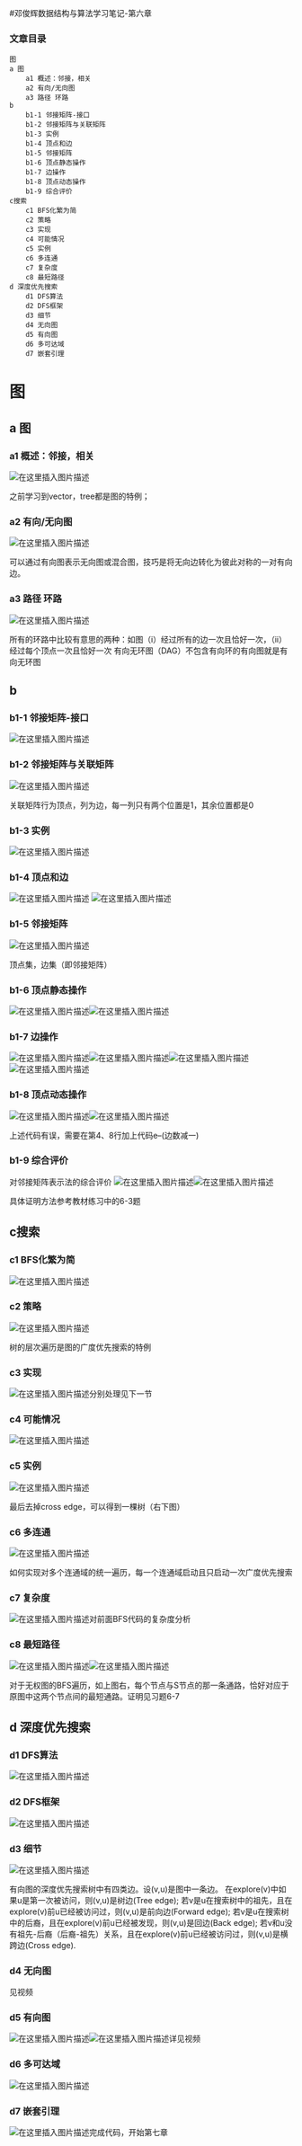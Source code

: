 #邓俊辉数据结构与算法学习笔记-第六章


### 文章目录

	图
	a 图
		a1 概述：邻接，相关
		a2 有向/无向图
		a3 路径 环路
	b
		b1-1 邻接矩阵-接口
		b1-2 邻接矩阵与关联矩阵
		b1-3 实例
		b1-4 顶点和边
		b1-5 邻接矩阵
		b1-6 顶点静态操作
		b1-7 边操作
		b1-8 顶点动态操作
		b1-9 综合评价
	c搜索
		c1 BFS化繁为简
		c2 策略
		c3 实现
		c4 可能情况
		c5 实例
		c6 多连通
		c7 复杂度
		c8 最短路径
	d 深度优先搜索
		d1 DFS算法
		d2 DFS框架
		d3 细节
		d4 无向图
		d5 有向图
		d6 多可达域
		d7 嵌套引理
 
# 图

## a 图

### a1 概述：邻接，相关

<img src="https://img-blog.csdnimg.cn/20200919114035608.png?x-oss-process=image/watermark,type_ZmFuZ3poZW5naGVpdGk,shadow_10,text_aHR0cHM6Ly9ibG9nLmNzZG4ubmV0L3hpYW9kaWRhZGFkYQ==,size_16,color_FFFFFF,t_70#pic_center" alt="在这里插入图片描述">

之前学习到vector，tree都是图的特例；

### a2 有向/无向图

<img src="https://img-blog.csdnimg.cn/20200919114513508.png?x-oss-process=image/watermark,type_ZmFuZ3poZW5naGVpdGk,shadow_10,text_aHR0cHM6Ly9ibG9nLmNzZG4ubmV0L3hpYW9kaWRhZGFkYQ==,size_16,color_FFFFFF,t_70#pic_center" alt="在这里插入图片描述">

可以通过有向图表示无向图或混合图，技巧是将无向边转化为彼此对称的一对有向边。

### a3 路径 环路

<img src="https://img-blog.csdnimg.cn/20200919115101370.png?x-oss-process=image/watermark,type_ZmFuZ3poZW5naGVpdGk,shadow_10,text_aHR0cHM6Ly9ibG9nLmNzZG4ubmV0L3hpYW9kaWRhZGFkYQ==,size_16,color_FFFFFF,t_70#pic_center" alt="在这里插入图片描述">

所有的环路中比较有意思的两种：如图（i）经过所有的边一次且恰好一次，（ii）经过每个顶点一次且恰好一次 有向无环图（DAG）不包含有向环的有向图就是有向无环图

## b

### b1-1 邻接矩阵-接口

<img src="https://img-blog.csdnimg.cn/2020091912091354.png?x-oss-process=image/watermark,type_ZmFuZ3poZW5naGVpdGk,shadow_10,text_aHR0cHM6Ly9ibG9nLmNzZG4ubmV0L3hpYW9kaWRhZGFkYQ==,size_16,color_FFFFFF,t_70#pic_center" alt="在这里插入图片描述">

### b1-2 邻接矩阵与关联矩阵

<img src="https://img-blog.csdnimg.cn/20200919121446918.png?x-oss-process=image/watermark,type_ZmFuZ3poZW5naGVpdGk,shadow_10,text_aHR0cHM6Ly9ibG9nLmNzZG4ubmV0L3hpYW9kaWRhZGFkYQ==,size_16,color_FFFFFF,t_70#pic_center" alt="在这里插入图片描述">

关联矩阵行为顶点，列为边，每一列只有两个位置是1，其余位置都是0

### b1-3 实例

<img src="https://img-blog.csdnimg.cn/20200919121801360.png?x-oss-process=image/watermark,type_ZmFuZ3poZW5naGVpdGk,shadow_10,text_aHR0cHM6Ly9ibG9nLmNzZG4ubmV0L3hpYW9kaWRhZGFkYQ==,size_16,color_FFFFFF,t_70#pic_center" alt="在这里插入图片描述">

### b1-4 顶点和边

<img src="https://img-blog.csdnimg.cn/20200919144723693.png?x-oss-process=image/watermark,type_ZmFuZ3poZW5naGVpdGk,shadow_10,text_aHR0cHM6Ly9ibG9nLmNzZG4ubmV0L3hpYW9kaWRhZGFkYQ==,size_16,color_FFFFFF,t_70#pic_center" alt="在这里插入图片描述">

<img src="https://img-blog.csdnimg.cn/20200919144803605.png?x-oss-process=image/watermark,type_ZmFuZ3poZW5naGVpdGk,shadow_10,text_aHR0cHM6Ly9ibG9nLmNzZG4ubmV0L3hpYW9kaWRhZGFkYQ==,size_16,color_FFFFFF,t_70#pic_center" alt="在这里插入图片描述">

### b1-5 邻接矩阵

<img src="https://img-blog.csdnimg.cn/20200919145036998.png?x-oss-process=image/watermark,type_ZmFuZ3poZW5naGVpdGk,shadow_10,text_aHR0cHM6Ly9ibG9nLmNzZG4ubmV0L3hpYW9kaWRhZGFkYQ==,size_16,color_FFFFFF,t_70#pic_center" alt="在这里插入图片描述">

顶点集，边集（即邻接矩阵）

### b1-6 顶点静态操作

<img src="https://img-blog.csdnimg.cn/20200919145151332.png?x-oss-process=image/watermark,type_ZmFuZ3poZW5naGVpdGk,shadow_10,text_aHR0cHM6Ly9ibG9nLmNzZG4ubmV0L3hpYW9kaWRhZGFkYQ==,size_16,color_FFFFFF,t_70#pic_center" alt="在这里插入图片描述"><img src="https://img-blog.csdnimg.cn/2020091914551929.png?x-oss-process=image/watermark,type_ZmFuZ3poZW5naGVpdGk,shadow_10,text_aHR0cHM6Ly9ibG9nLmNzZG4ubmV0L3hpYW9kaWRhZGFkYQ==,size_16,color_FFFFFF,t_70#pic_center" alt="在这里插入图片描述">

### b1-7 边操作

<img src="https://img-blog.csdnimg.cn/20200919152722982.png?x-oss-process=image/watermark,type_ZmFuZ3poZW5naGVpdGk,shadow_10,text_aHR0cHM6Ly9ibG9nLmNzZG4ubmV0L3hpYW9kaWRhZGFkYQ==,size_16,color_FFFFFF,t_70#pic_center" alt="在这里插入图片描述"><img src="https://img-blog.csdnimg.cn/20200919152739610.png?x-oss-process=image/watermark,type_ZmFuZ3poZW5naGVpdGk,shadow_10,text_aHR0cHM6Ly9ibG9nLmNzZG4ubmV0L3hpYW9kaWRhZGFkYQ==,size_16,color_FFFFFF,t_70#pic_center" alt="在这里插入图片描述"><img src="https://img-blog.csdnimg.cn/20200919152859253.png?x-oss-process=image/watermark,type_ZmFuZ3poZW5naGVpdGk,shadow_10,text_aHR0cHM6Ly9ibG9nLmNzZG4ubmV0L3hpYW9kaWRhZGFkYQ==,size_16,color_FFFFFF,t_70#pic_center" alt="在这里插入图片描述"><img src="https://img-blog.csdnimg.cn/20200919152953896.png?x-oss-process=image/watermark,type_ZmFuZ3poZW5naGVpdGk,shadow_10,text_aHR0cHM6Ly9ibG9nLmNzZG4ubmV0L3hpYW9kaWRhZGFkYQ==,size_16,color_FFFFFF,t_70#pic_center" alt="在这里插入图片描述">

### b1-8 顶点动态操作

<img src="https://img-blog.csdnimg.cn/20200919153405675.png?x-oss-process=image/watermark,type_ZmFuZ3poZW5naGVpdGk,shadow_10,text_aHR0cHM6Ly9ibG9nLmNzZG4ubmV0L3hpYW9kaWRhZGFkYQ==,size_16,color_FFFFFF,t_70#pic_center" alt="在这里插入图片描述"><img src="https://img-blog.csdnimg.cn/20200919153525212.png?x-oss-process=image/watermark,type_ZmFuZ3poZW5naGVpdGk,shadow_10,text_aHR0cHM6Ly9ibG9nLmNzZG4ubmV0L3hpYW9kaWRhZGFkYQ==,size_16,color_FFFFFF,t_70#pic_center" alt="在这里插入图片描述">

上述代码有误，需要在第4、8行加上代码e–(边数减一)

### b1-9 综合评价

对邻接矩阵表示法的综合评价 <img src="https://img-blog.csdnimg.cn/20200919153919510.png?x-oss-process=image/watermark,type_ZmFuZ3poZW5naGVpdGk,shadow_10,text_aHR0cHM6Ly9ibG9nLmNzZG4ubmV0L3hpYW9kaWRhZGFkYQ==,size_16,color_FFFFFF,t_70#pic_center" alt="在这里插入图片描述"><img src="https://img-blog.csdnimg.cn/20200919154203482.png?x-oss-process=image/watermark,type_ZmFuZ3poZW5naGVpdGk,shadow_10,text_aHR0cHM6Ly9ibG9nLmNzZG4ubmV0L3hpYW9kaWRhZGFkYQ==,size_16,color_FFFFFF,t_70#pic_center" alt="在这里插入图片描述">

具体证明方法参考教材练习中的6-3题

## c搜索

### c1 BFS化繁为简

<img src="https://img-blog.csdnimg.cn/20200919154524911.png?x-oss-process=image/watermark,type_ZmFuZ3poZW5naGVpdGk,shadow_10,text_aHR0cHM6Ly9ibG9nLmNzZG4ubmV0L3hpYW9kaWRhZGFkYQ==,size_16,color_FFFFFF,t_70#pic_center" alt="在这里插入图片描述">

### c2 策略

<img src="https://img-blog.csdnimg.cn/20200919155220986.png?x-oss-process=image/watermark,type_ZmFuZ3poZW5naGVpdGk,shadow_10,text_aHR0cHM6Ly9ibG9nLmNzZG4ubmV0L3hpYW9kaWRhZGFkYQ==,size_16,color_FFFFFF,t_70#pic_center" alt="在这里插入图片描述">

树的层次遍历是图的广度优先搜索的特例

### c3 实现

<img src="https://img-blog.csdnimg.cn/20200919155643928.png?x-oss-process=image/watermark,type_ZmFuZ3poZW5naGVpdGk,shadow_10,text_aHR0cHM6Ly9ibG9nLmNzZG4ubmV0L3hpYW9kaWRhZGFkYQ==,size_16,color_FFFFFF,t_70#pic_center" alt="在这里插入图片描述">分别处理见下一节

### c4 可能情况

<img src="https://img-blog.csdnimg.cn/20200919155958186.png?x-oss-process=image/watermark,type_ZmFuZ3poZW5naGVpdGk,shadow_10,text_aHR0cHM6Ly9ibG9nLmNzZG4ubmV0L3hpYW9kaWRhZGFkYQ==,size_16,color_FFFFFF,t_70#pic_center" alt="在这里插入图片描述">

### c5 实例

<img src="https://img-blog.csdnimg.cn/20200919164742414.png?x-oss-process=image/watermark,type_ZmFuZ3poZW5naGVpdGk,shadow_10,text_aHR0cHM6Ly9ibG9nLmNzZG4ubmV0L3hpYW9kaWRhZGFkYQ==,size_16,color_FFFFFF,t_70#pic_center" alt="在这里插入图片描述">

最后去掉cross edge，可以得到一棵树（右下图）

### c6 多连通

<img src="https://img-blog.csdnimg.cn/20200919165014766.png?x-oss-process=image/watermark,type_ZmFuZ3poZW5naGVpdGk,shadow_10,text_aHR0cHM6Ly9ibG9nLmNzZG4ubmV0L3hpYW9kaWRhZGFkYQ==,size_16,color_FFFFFF,t_70#pic_center" alt="在这里插入图片描述">

如何实现对多个连通域的统一遍历，每一个连通域启动且只启动一次广度优先搜索

### c7 复杂度

<img src="https://img-blog.csdnimg.cn/20200919170140141.png?x-oss-process=image/watermark,type_ZmFuZ3poZW5naGVpdGk,shadow_10,text_aHR0cHM6Ly9ibG9nLmNzZG4ubmV0L3hpYW9kaWRhZGFkYQ==,size_16,color_FFFFFF,t_70#pic_center" alt="在这里插入图片描述">对前面BFS代码的复杂度分析

### c8 最短路径

<img src="https://img-blog.csdnimg.cn/20200919170458656.png?x-oss-process=image/watermark,type_ZmFuZ3poZW5naGVpdGk,shadow_10,text_aHR0cHM6Ly9ibG9nLmNzZG4ubmV0L3hpYW9kaWRhZGFkYQ==,size_16,color_FFFFFF,t_70#pic_center" alt="在这里插入图片描述"><img src="https://img-blog.csdnimg.cn/20200919170545518.png?x-oss-process=image/watermark,type_ZmFuZ3poZW5naGVpdGk,shadow_10,text_aHR0cHM6Ly9ibG9nLmNzZG4ubmV0L3hpYW9kaWRhZGFkYQ==,size_16,color_FFFFFF,t_70#pic_center" alt="在这里插入图片描述">

对于无权图的BFS遍历，如上图右，每个节点与S节点的那一条通路，恰好对应于原图中这两个节点间的最短通路。证明见习题6-7

## d 深度优先搜索

### d1 DFS算法

<img src="https://img-blog.csdnimg.cn/20200919171040236.png?x-oss-process=image/watermark,type_ZmFuZ3poZW5naGVpdGk,shadow_10,text_aHR0cHM6Ly9ibG9nLmNzZG4ubmV0L3hpYW9kaWRhZGFkYQ==,size_16,color_FFFFFF,t_70#pic_center" alt="在这里插入图片描述">

### d2 DFS框架

<img src="https://img-blog.csdnimg.cn/20200919171303797.png?x-oss-process=image/watermark,type_ZmFuZ3poZW5naGVpdGk,shadow_10,text_aHR0cHM6Ly9ibG9nLmNzZG4ubmV0L3hpYW9kaWRhZGFkYQ==,size_16,color_FFFFFF,t_70#pic_center" alt="在这里插入图片描述">

### d3 细节

<img src="https://img-blog.csdnimg.cn/20200919171504588.png?x-oss-process=image/watermark,type_ZmFuZ3poZW5naGVpdGk,shadow_10,text_aHR0cHM6Ly9ibG9nLmNzZG4ubmV0L3hpYW9kaWRhZGFkYQ==,size_16,color_FFFFFF,t_70#pic_center" alt="在这里插入图片描述">

有向图的深度优先搜索树中有四类边。设(v,u)是图中一条边。 在explore(v)中如果u是第一次被访问，则(v,u)是树边(Tree edge); 若v是u在搜索树中的祖先，且在explore(v)前u已经被访问过，则(v,u)是前向边(Forward edge); 若v是u在搜索树中的后裔，且在explore(v)前u已经被发现，则(v,u)是回边(Back edge); 若v和u没有祖先-后裔（后裔-祖先）关系，且在explore(v)前u已经被访问过，则(v,u)是横跨边(Cross edge).

### d4 无向图

见视频

### d5 有向图

<img src="https://img-blog.csdnimg.cn/20200919172531878.png?x-oss-process=image/watermark,type_ZmFuZ3poZW5naGVpdGk,shadow_10,text_aHR0cHM6Ly9ibG9nLmNzZG4ubmV0L3hpYW9kaWRhZGFkYQ==,size_16,color_FFFFFF,t_70#pic_center" alt="在这里插入图片描述"><img src="https://img-blog.csdnimg.cn/2020091917255056.png?x-oss-process=image/watermark,type_ZmFuZ3poZW5naGVpdGk,shadow_10,text_aHR0cHM6Ly9ibG9nLmNzZG4ubmV0L3hpYW9kaWRhZGFkYQ==,size_16,color_FFFFFF,t_70#pic_center" alt="在这里插入图片描述">详见视频

### d6 多可达域

<img src="https://img-blog.csdnimg.cn/202009191732572.png?x-oss-process=image/watermark,type_ZmFuZ3poZW5naGVpdGk,shadow_10,text_aHR0cHM6Ly9ibG9nLmNzZG4ubmV0L3hpYW9kaWRhZGFkYQ==,size_16,color_FFFFFF,t_70#pic_center" alt="在这里插入图片描述">

### d7 嵌套引理

<img src="https://img-blog.csdnimg.cn/20200919173836592.png?x-oss-process=image/watermark,type_ZmFuZ3poZW5naGVpdGk,shadow_10,text_aHR0cHM6Ly9ibG9nLmNzZG4ubmV0L3hpYW9kaWRhZGFkYQ==,size_16,color_FFFFFF,t_70#pic_center" alt="在这里插入图片描述">完成代码，开始第七章
